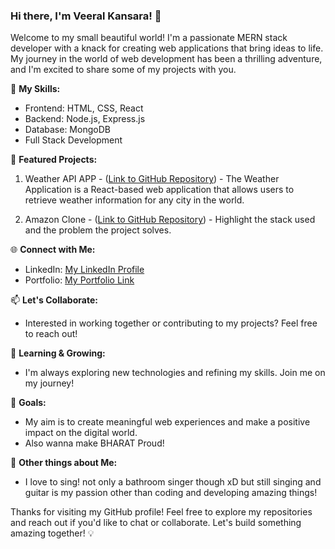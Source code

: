 ### Hi there, I'm Veeral Kansara! 👋
Welcome to my small beautiful world!
I'm a passionate MERN stack developer with a knack for creating web applications that bring ideas to life. My journey in the world of web development has been a thrilling adventure, and I'm excited to share some of my projects with you.

🚀 **My Skills:**
- Frontend: HTML, CSS, React
- Backend: Node.js, Express.js
- Database: MongoDB
- Full Stack Development

🌟 **Featured Projects:**

1. Weather API APP - ([Link to GitHub Repository](https://github.com/viralkansarav/weather-application)) - 
The Weather Application is a React-based web application that allows users to retrieve weather information for any city in the world.

2. Amazon Clone - ([Link to GitHub Repository](https://github.com/viralkansarav/amazon-clone)) - Highlight the stack used and the problem the project solves.


🌐 **Connect with Me:**
- LinkedIn: [My LinkedIn Profile](www.linkedin.com/in/veeralkansara)
- Portfolio: [My Portfolio Link](Comming-SOON)

📫 **Let's Collaborate:**
- Interested in working together or contributing to my projects? Feel free to reach out!

🌱 **Learning & Growing:**
- I'm always exploring new technologies and refining my skills. Join me on my journey!

🎯 **Goals:**
- My aim is to create meaningful web experiences and make a positive impact on the digital world.
- Also wanna make BHARAT Proud!


🔗 **Other things about Me:**
- I love to sing! not only a bathroom singer though xD but still singing and guitar is my passion other than coding and developing amazing things!

Thanks for visiting my GitHub profile! Feel free to explore my repositories and reach out if you'd like to chat or collaborate. Let's build something amazing together! 💡
